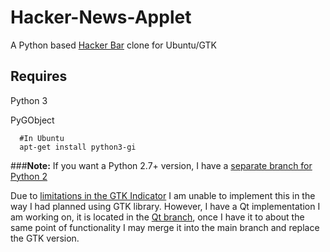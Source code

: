 Hacker-News-Applet
==================

A Python based [Hacker Bar][hacker-bar] clone for Ubuntu/GTK

Requires
-----

Python 3

PyGObject

      #In Ubuntu
      apt-get install python3-gi


[hacker-bar]: https://github.com/MohawkApps/Hacker-Bar
[hacker-news-api]: https://github.com/karan/HackerNewsAPI


###__Note:__ 
If you want a Python 2.7+ version, I have a [separate branch for Python 2](https://github.com/digital-shokunin/Hacker-News-Applet/tree/python2)

Due to [limitations in the GTK Indicator](http://askubuntu.com/questions/16431/putting-an-arbitrary-gtk-widget-into-an-appindicator-indicator) I am unable to implement this in the way I had planned using GTK library. However, I have a Qt implementation I am working on, it is located in the [Qt branch](https://github.com/digital-shokunin/Hacker-News-Applet/tree/qt), once I have it to about the same point of functionality I may merge it into the main branch and replace the GTK version.
